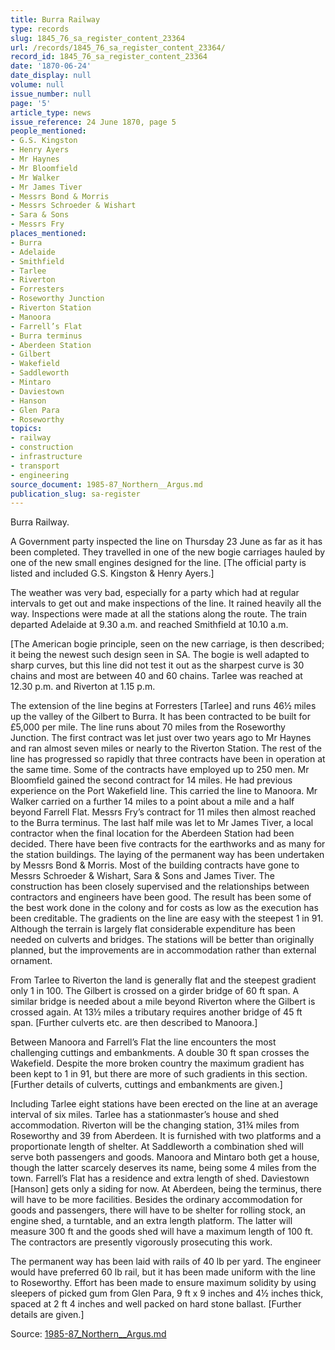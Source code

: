 ```yaml
---
title: Burra Railway
type: records
slug: 1845_76_sa_register_content_23364
url: /records/1845_76_sa_register_content_23364/
record_id: 1845_76_sa_register_content_23364
date: '1870-06-24'
date_display: null
volume: null
issue_number: null
page: '5'
article_type: news
issue_reference: 24 June 1870, page 5
people_mentioned:
- G.S. Kingston
- Henry Ayers
- Mr Haynes
- Mr Bloomfield
- Mr Walker
- Mr James Tiver
- Messrs Bond & Morris
- Messrs Schroeder & Wishart
- Sara & Sons
- Messrs Fry
places_mentioned:
- Burra
- Adelaide
- Smithfield
- Tarlee
- Riverton
- Forresters
- Roseworthy Junction
- Riverton Station
- Manoora
- Farrell’s Flat
- Burra terminus
- Aberdeen Station
- Gilbert
- Wakefield
- Saddleworth
- Mintaro
- Daviestown
- Hanson
- Glen Para
- Roseworthy
topics:
- railway
- construction
- infrastructure
- transport
- engineering
source_document: 1985-87_Northern__Argus.md
publication_slug: sa-register
---
```


Burra Railway.

A Government party inspected the line on Thursday 23 June as far as it has been completed.  They travelled in one of the new bogie carriages hauled by one of the new small engines designed for the line.  [The official party is listed and included G.S. Kingston & Henry Ayers.]

The weather was very bad, especially for a party which had at regular intervals to get out and make inspections of the line.  It rained heavily all the way.  Inspections were made at all the stations along the route.  The train departed Adelaide at 9.30 a.m. and reached Smithfield at 10.10 a.m.

[The American bogie principle, seen on the new carriage, is then described; it being the newest such design seen in SA.  The bogie is well adapted to sharp curves, but this line did not test it out as the sharpest curve is 30 chains and most are between 40 and 60 chains.  Tarlee was reached at 12.30 p.m. and Riverton at 1.15 p.m.

The extension of the line begins at Forresters [Tarlee] and runs 46½ miles up the valley of the Gilbert to Burra.  It has been contracted to be built for £5,000 per mile.  The line runs about 70 miles from the Roseworthy Junction.  The first contract was let just over two years ago to Mr Haynes and ran almost seven miles or nearly to the Riverton Station.  The rest of the line has progressed so rapidly that three contracts have been in operation at the same time.  Some of the contracts have employed up to 250 men.  Mr Bloomfield gained the second contract for 14 miles.  He had previous experience on the Port Wakefield line.  This carried the line to Manoora.  Mr Walker carried on a further 14 miles to a point about a mile and a half beyond Farrell Flat.  Messrs Fry’s contract for 11 miles then almost reached to the Burra terminus.  The last half mile was let to Mr James Tiver, a local contractor when the final location for the Aberdeen Station had been decided.  There have been five contracts for the earthworks and as many for the station buildings.  The laying of the permanent way has been undertaken by Messrs  Bond & Morris.  Most of the building contracts have gone to Messrs Schroeder & Wishart, Sara & Sons and James Tiver.  The construction has been closely supervised and the relationships between contractors and engineers have been good.  The result has been some of the best work done in the colony and for costs as low as the execution has been creditable.  The gradients on the line are easy with the steepest 1 in 91.  Although the terrain is largely flat considerable expenditure has been needed on culverts and bridges.  The stations will be better than originally planned, but the improvements are in accommodation rather than external ornament.

From Tarlee to Riverton the land is generally flat and the steepest gradient only 1 in 100.  The Gilbert is crossed on a girder bridge of 60 ft span.  A similar bridge is needed about a mile beyond Riverton where the Gilbert is crossed again.  At 13½ miles a tributary requires another bridge of 45 ft span.  [Further culverts etc. are then described to Manoora.]

Between Manoora and Farrell’s Flat the line encounters the most challenging cuttings and embankments.  A double 30 ft span crosses the Wakefield.  Despite the more broken country the maximum gradient has been kept to 1 in 91, but there are more of such gradients in this section.  [Further details of culverts, cuttings and embankments are given.]

Including Tarlee eight stations have been erected on the line at an average interval of six miles.  Tarlee has a stationmaster’s house and shed accommodation.  Riverton will be the changing station, 31¾ miles from Roseworthy and 39 from Aberdeen.  It is furnished with two platforms and a proportionate length of shelter.  At Saddleworth a combination shed will serve both passengers and goods.  Manoora and Mintaro both get a house, though the latter scarcely deserves its name, being some 4 miles from the town.  Farrell’s Flat has a residence and extra length of shed.  Daviestown [Hanson] gets only a siding for now.  At Aberdeen, being the terminus, there will have to be more facilities.  Besides the ordinary accommodation for goods and passengers, there will have to be shelter for rolling stock, an engine shed, a turntable, and an extra length platform.  The latter will measure 300 ft and the goods shed will have a maximum length of 100 ft.  The contractors are presently vigorously prosecuting this work.

The permanent way has been laid with rails of 40 lb per yard.  The engineer would have preferred 60 lb rail, but it has been made uniform with the line to Roseworthy.  Effort has been made to ensure maximum solidity by using sleepers of picked gum from Glen Para, 9 ft x 9 inches and 4½ inches thick, spaced at 2 ft 4 inches and well packed on hard stone ballast.  [Further details are given.]

Source: [1985-87_Northern__Argus.md](/downloads/markdown/1985-87_Northern__Argus.md)
